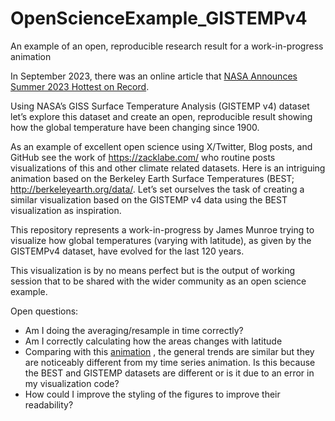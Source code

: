 # OpenScienceExample_GISTEMPv4

An example of an open, reproducible research result for a work-in-progress animation

In September 2023, there was an online article that [NASA Announces Summer 2023 Hottest on Record](https://www.nasa.gov/news-release/nasa-announces-summer-2023-hottest-on-record/).

Using NASA’s GISS Surface Temperature Analysis (GISTEMP v4) dataset let’s explore this dataset and create an open, reproducible result showing how the global temperature have been changing since 1900.

As an example of excellent open science using X/Twitter, Blog posts, and GitHub see the work of https://zacklabe.com/ who routine posts visualizations of this and other climate related datasets. Here is an intriguing animation based on the Berkeley Earth Surface Temperatures (BEST; http://berkeleyearth.org/data/.  Let’s set ourselves the task of creating a similar visualization based on the GISTEMP v4 data using the BEST visualization as inspiration.  


This repository represents a work-in-progress by James Munroe trying to visualize how global temperatures (varying with latitude), as given by the GISTEMPv4 dataset, have evolved for the last 120 years.

This visualization is by no means perfect but is the output of working session that to be shared with the wider community as an open science example.

Open questions:
- Am I doing the averaging/resample in time correctly?
- Am I correctly calculating how the areas changes with latitude
- Comparing with this [animation](https://zacklabe.files.wordpress.com/2023/02/zonal_surfaceairtemperature_best_2022.gif) , the general trends are similar but they are noticeably different from my time series animation. Is this because the BEST and GISTEMP datasets are different or is it due to an error in my visualization code? 
- How could I improve the styling of the figures to improve their readability?
